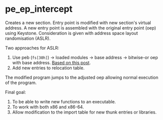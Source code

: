 # pe_ep_intercept

Creates a new section. Entry point is modified with new section's virtual address. A new entry point is assembled
with the original entry point (oep) using Keystone. Consideration is given with address space layout randomisation (ASLR).

Two approaches for ASLR:
1. Use peb (`fs[30h]`) -> loaded modules -> base address -> bitwise-or oep with base address. [Based on this post][1].
2. Add new entries to relocation table.

The modified program jumps to the adjusted oep allowing normal execution of the program.

[1]: https://illicitcoding.wordpress.com/2013/02/05/getting-the-base-address-of-a-dllexe-w-aslr-enabled/

Final goal:
1. To be able to write new functions to an executable.
2. To work with both x86 and x86-64.
3. Allow modification to the import table for new thunk entries or libraries.